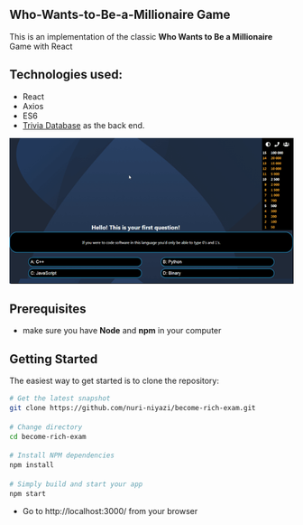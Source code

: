 ## Who-Wants-to-Be-a-Millionaire Game

This is an implementation of the classic **Who Wants to Be a Millionaire** Game with React 

## Technologies used:

* React
* Axios
* ES6
* [Trivia Database](https://opentdb.com/) as the back end.

![Game](img/screenshot.gif)

Prerequisites
-------------
- make sure you have **Node** and **npm** in your computer

Getting Started
-------------

The easiest way to get started is to clone the repository:

```bash
# Get the latest snapshot
git clone https://github.com/nuri-niyazi/become-rich-exam.git

# Change directory
cd become-rich-exam

# Install NPM dependencies
npm install

# Simply build and start your app
npm start


```
- Go to http://localhost:3000/ from your browser
